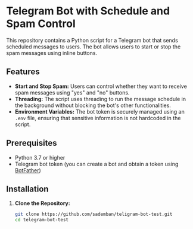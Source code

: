 # Telegram Bot with Schedule and Spam Control

This repository contains a Python script for a Telegram bot that sends scheduled messages to users. The bot allows users to start or stop the spam messages using inline buttons.

## Features

- **Start and Stop Spam:** Users can control whether they want to receive spam messages using "yes" and "no" buttons.
- **Threading:** The script uses threading to run the message schedule in the background without blocking the bot's other functionalities.
- **Environment Variables:** The bot token is securely managed using an `.env` file, ensuring that sensitive information is not hardcoded in the script.

## Prerequisites

- Python 3.7 or higher
- Telegram bot token (you can create a bot and obtain a token using [BotFather](https://core.telegram.org/bots#botfather))

## Installation

1. **Clone the Repository:**

   ```bash
   git clone https://github.com/sademban/teligram-bot-test.git
   cd telegram-bot-test
